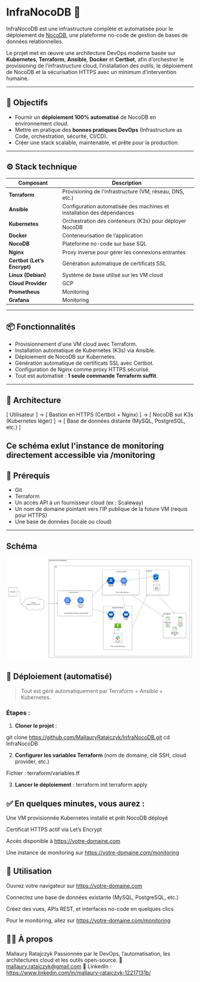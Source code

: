 # InfraNocoDB 🚀

InfraNocoDB est une infrastructure complète et automatisée pour le déploiement de [NocoDB](https://www.nocodb.com/), une plateforme no-code de gestion de bases de données relationnelles.

Le projet met en œuvre une architecture DevOps moderne basée sur **Kubernetes**, **Terraform**, **Ansible**, **Docker** et **Certbot**, afin d’orchestrer le provisioning de l’infrastructure cloud, l’installation des outils, le déploiement de NocoDB et la sécurisation HTTPS avec un minimum d'intervention humaine.

---

## 🧠 Objectifs

- Fournir un **déploiement 100% automatisé** de NocoDB en environnement cloud.
- Mettre en pratique des **bonnes pratiques DevOps** (Infrastructure as Code, orchestration, sécurité, CI/CD).
- Créer une stack scalable, maintenable, et prête pour la production.

---

## ⚙️ Stack technique

| Composant         | Description |
|------------------|-------------|
| **Terraform**     | Provisioning de l'infrastructure (VM, réseau, DNS, etc.) |
| **Ansible**       | Configuration automatisée des machines et installation des dépendances |
| **Kubernetes**    | Orchestration des conteneurs (K3s) pour déployer NocoDB |
| **Docker**        | Conteneurisation de l’application |
| **NocoDB**        | Plateforme no-code sur base SQL |
| **Nginx**         | Proxy inverse pour gérer les connexions entrantes |
| **Certbot (Let’s Encrypt)** | Génération automatique de certificats SSL |
| **Linux (Debian)**| Système de base utilisé sur les VM cloud |
| **Cloud Provider**| GCP |
| **Prometheus**| Monitoring |
| **Grafana**| Monitoring |

---

## 📦 Fonctionnalités

- Provisionnement d'une VM cloud avec Terraform.
- Installation automatique de Kubernetes (K3s) via Ansible.
- Déploiement de NocoDB sur Kubernetes.
- Génération automatique de certificats SSL avec Certbot.
- Configuration de Nginx comme proxy HTTPS sécurisé.
- Tout est automatisé : **1 seule commande Terraform suffit**.

---

## 📐 Architecture
[ Utilisateur ] ->  [ Bastion en HTTPS (Certbot + Nginx) ] -> [ NocoDB sur K3s (Kubernetes léger) ] -> [ Base de données distante (MySQL, PostgreSQL, etc.) ]

Ce schéma exlut l'instance de monitoring directement accessible via /monitoring
---

## 🔧 Prérequis

- Git
- Terraform
- Un accès API à un fournisseur cloud (ex : Scaleway)
- Un nom de domaine pointant vers l’IP publique de la future VM (requis pour HTTPS)
- Une base de données (locale ou cloud)

---

## Schéma

![Schéma de l'infrastructure NocoDB](./wrocket.png)

## 🚀 Déploiement (automatisé)

> Tout est géré automatiquement par Terraform + Ansible + Kubernetes.

### Étapes :

1. **Cloner le projet** :

git clone https://github.com/MallauryRatajczyk/InfraNocoDB.git
cd InfraNocoDB

2. **Configurer les variables Terraform**
(nom de domaine, clé SSH, cloud provider, etc.)

Fichier : terraform/variables.tf

3. **Lancer le déploiement** :
terraform init
terraform apply

## ✅ En quelques minutes, vous aurez :

Une VM provisionnée
Kubernetes installé et prêt
NocoDB déployé

Certificat HTTPS actif via Let’s Encrypt

Accès disponible à https://votre-domaine.com

Une instance de monitoring sur https://votre-domaine.com/monitoring

## 🧪 Utilisation
Ouvrez votre navigateur sur https://votre-domaine.com

Connectez une base de données existante (MySQL, PostgreSQL, etc.)

Créez des vues, APIs REST, et interfaces no-code en quelques clics

Pour le monitoring, allez sur https://votre-domaine.com/monitoring


## 👩‍💻 À propos
Mallaury Ratajczyk
Passionnée par le DevOps, l’automatisation, les architectures cloud et les outils open-source.
📧 mallaury.ratajczyk@gmail.com
🔗 LinkedIn : https://www.linkedin.com/in/mallaury-ratajczyk-12217131b/


